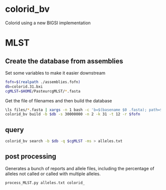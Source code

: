 # colorid_bv
Colorid using a new BIGSI implementation

# MLST

## Create the database from assemblies

Set some variables to make it easier downstream

```bash
fofn=$(realpath ./assemblies.fofn)
db=colorid.31.bxi
cgMLST=$HOME/PasteurcgMLST/*.fasta
```

Get the file of filenames and then build the database

```bash
\ls files/*.fasta | xargs -n 1 bash -c 'b=$(basename $0 .fasta); path=$(realpath $0); echo -e "$b\t$path";' > $fofn
colorid_bv build -b $db -s 30000000 -n 2 -k 31 -t 12 -r $fofn
```

## query

```bash
colorid_bv search -b $db -q $cgMLST -ms > alleles.txt
```

## post processing

Generates a bunch of reports and allele files, including the percentage of alleles not called or called with multiple alleles.

```bash
process_MLST.py alleles.txt colorid_
```
